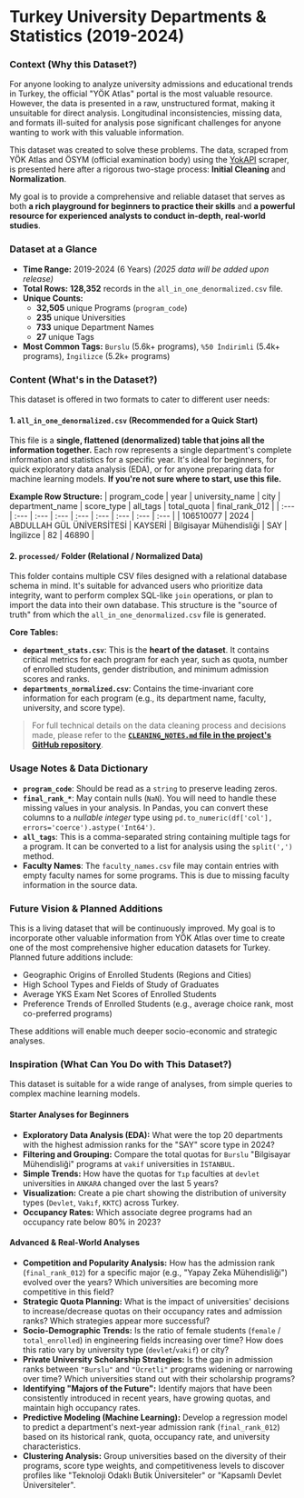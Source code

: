 # Turkey University Departments & Statistics (2019-2024)

### Context (Why this Dataset?)

For anyone looking to analyze university admissions and educational trends in Turkey, the official "YÖK Atlas" portal is the most valuable resource. However, the data is presented in a raw, unstructured format, making it unsuitable for direct analysis. Longitudinal inconsistencies, missing data, and formats ill-suited for analysis pose significant challenges for anyone wanting to work with this valuable information.

This dataset was created to solve these problems. The data, scraped from YÖK Atlas and ÖSYM (official examination body) using the [YokAPI](https://github.com/izcir/YokAPI/) scraper, is presented here after a rigorous two-stage process: **Initial Cleaning** and **Normalization**.

My goal is to provide a comprehensive and reliable dataset that serves as both **a rich playground for beginners to practice their skills** and **a powerful resource for experienced analysts to conduct in-depth, real-world studies**.

### Dataset at a Glance

*   **Time Range:** 2019-2024 (6 Years) *(2025 data will be added upon release)*
*   **Total Rows:** **128,352** records in the `all_in_one_denormalized.csv` file.
*   **Unique Counts:**
    *   **32,505** unique Programs (`program_code`)
    *   **235** unique Universities
    *   **733** unique Department Names
    *   **27** unique Tags
*   **Most Common Tags:** `Burslu` (5.6k+ programs), `%50 İndirimli` (5.4k+ programs), `İngilizce` (5.2k+ programs)

### Content (What's in the Dataset?)

This dataset is offered in two formats to cater to different user needs:

#### 1. `all_in_one_denormalized.csv` (Recommended for a Quick Start)
This file is a **single, flattened (denormalized) table that joins all the information together.** Each row represents a single department's complete information and statistics for a specific year. It's ideal for beginners, for quick exploratory data analysis (EDA), or for anyone preparing data for machine learning models.
**If you're not sure where to start, use this file.**

**Example Row Structure:**
| program_code | year | university_name | city | department_name | score_type | all_tags | total_quota | final_rank_012 |
| :--- | :--- | :--- | :--- | :--- | :--- | :--- | :--- | :--- |
| 106510077 | 2024 | ABDULLAH GÜL ÜNİVERSİTESİ | KAYSERİ | Bilgisayar Mühendisliği | SAY | İngilizce | 82 | 46890 |

#### 2. `processed/` Folder (Relational / Normalized Data)
This folder contains multiple CSV files designed with a relational database schema in mind. It's suitable for advanced users who prioritize data integrity, want to perform complex SQL-like `join` operations, or plan to import the data into their own database. This structure is the "source of truth" from which the `all_in_one_denormalized.csv` file is generated.

**Core Tables:**
*   **`department_stats.csv`**: This is the **heart of the dataset**. It contains critical metrics for each program for each year, such as quota, number of enrolled students, gender distribution, and minimum admission scores and ranks.
*   **`departments_normalized.csv`**: Contains the time-invariant core information for each program (e.g., its department name, faculty, university, and score type).

> For full technical details on the data cleaning process and decisions made, please refer to the **[`CLEANING_NOTES.md` file in the project's GitHub repository](https://github.com/izcir/yok-atlas-veri-seti/blob/main/CLEANING_NOTES.md)**. <!-- UPDATE THE GITHUB LINK -->

### Usage Notes & Data Dictionary
*   **`program_code`**: Should be read as a `string` to preserve leading zeros.
*   **`final_rank_*`**: May contain nulls (`NaN`). You will need to handle these missing values in your analysis. In Pandas, you can convert these columns to a *nullable integer* type using `pd.to_numeric(df['col'], errors='coerce').astype('Int64')`.
*   **`all_tags`**: This is a comma-separated string containing multiple tags for a program. It can be converted to a list for analysis using the `split(',')` method.
*   **Faculty Names**: The `faculty_names.csv` file may contain entries with empty faculty names for some programs. This is due to missing faculty information in the source data.

### Future Vision & Planned Additions

This is a living dataset that will be continuously improved. My goal is to incorporate other valuable information from YÖK Atlas over time to create one of the most comprehensive higher education datasets for Turkey. Planned future additions include:

*   Geographic Origins of Enrolled Students (Regions and Cities)
*   High School Types and Fields of Study of Graduates
*   Average YKS Exam Net Scores of Enrolled Students
*   Preference Trends of Enrolled Students (e.g., average choice rank, most co-preferred programs)

These additions will enable much deeper socio-economic and strategic analyses.

### Inspiration (What Can You Do with This Dataset?)

This dataset is suitable for a wide range of analyses, from simple queries to complex machine learning models.

#### Starter Analyses for Beginners

*   **Exploratory Data Analysis (EDA):** What were the top 20 departments with the highest admission ranks for the "SAY" score type in 2024?
*   **Filtering and Grouping:** Compare the total quotas for `Burslu` "Bilgisayar Mühendisliği" programs at `vakif` universities in `İSTANBUL`.
*   **Simple Trends:** How have the quotas for `Tıp` faculties at `devlet` universities in `ANKARA` changed over the last 5 years?
*   **Visualization:** Create a pie chart showing the distribution of university types (`Devlet`, `Vakıf`, `KKTC`) across Turkey.
*   **Occupancy Rates:** Which associate degree programs had an occupancy rate below 80% in 2023?

#### Advanced & Real-World Analyses

*   **Competition and Popularity Analysis:** How has the admission rank (`final_rank_012`) for a specific major (e.g., "Yapay Zeka Mühendisliği") evolved over the years? Which universities are becoming more competitive in this field?
*   **Strategic Quota Planning:** What is the impact of universities' decisions to increase/decrease quotas on their occupancy rates and admission ranks? Which strategies appear more successful?
*   **Socio-Demographic Trends:** Is the ratio of female students (`female` / `total_enrolled`) in engineering fields increasing over time? How does this ratio vary by university type (`devlet`/`vakif`) or city?
*   **Private University Scholarship Strategies:** Is the gap in admission ranks between `"Burslu"` and `"Ücretli"` programs widening or narrowing over time? Which universities stand out with their scholarship programs?
*   **Identifying "Majors of the Future":** Identify majors that have been consistently introduced in recent years, have growing quotas, and maintain high occupancy rates.
*   **Predictive Modeling (Machine Learning):** Develop a regression model to predict a department's next-year admission rank (`final_rank_012`) based on its historical rank, quota, occupancy rate, and university characteristics.
*   **Clustering Analysis:** Group universities based on the diversity of their programs, score type weights, and competitiveness levels to discover profiles like "Teknoloji Odaklı Butik Üniversiteler" or "Kapsamlı Devlet Üniversiteler".